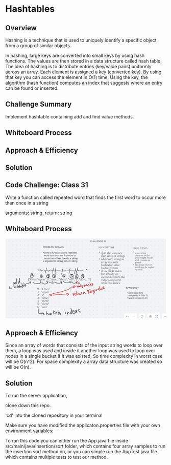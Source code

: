 # Hashtables

## Overview

Hashing is a technique that is used to uniquely identify a specific object from a group of similar objects.

In hashing, large keys are converted into small keys by using hash functions. The values are then stored in a data structure called hash table. The idea of hashing is to distribute entries (key/value pairs) uniformly across an array. Each element is assigned a key (converted key). By using that key you can access the element in O(1) time. Using the key, the algorithm (hash function) computes an index that suggests where an entry can be found or inserted.


## Challenge Summary


Implement hashtable containing add and find value methods.

## Whiteboard Process
<!-- Embedded whiteboard image -->

## Approach & Efficiency
<!-- What approach did you take? Why? What is the Big O space/time for this approach? -->

## Solution
<!-- Show how to run your code, and examples of it in action -->



## Code Challenge: Class 31

Write a function called repeated word that finds the first word to occur more than once in a string

arguments: string, return: string

## Whiteboard Process
![repeated word](./reapeatedWord.JPG)

## Approach & Efficiency

Since an array of words that consists of the input string words to loop over them, a loop was used and inside it another loop was used to loop over nodes in a single bucket if it was existed, So time complexity in worst case will be O(n^2).
For space complexity a array data structure was created so will be O(n).

## Solution

To run the server application,

clone down this repo.

'cd' into the cloned repository in your terminal

Make sure you have modified the applicaton.properties file with your own environment variables:

To run this code you can either run the App.java file inside src/main/java/insertion/sort folder, which contains four array samples to run the insertion sort method on, or you can simple run the AppTest.java file which contains multiple tests to test our method.